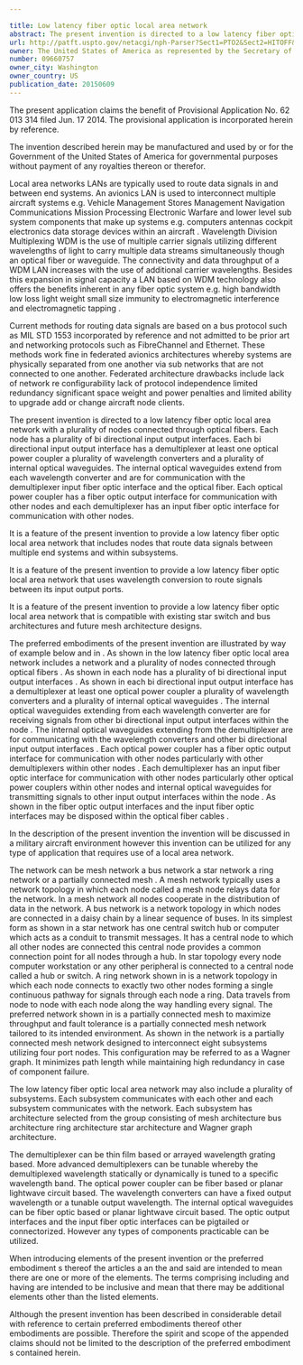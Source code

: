 ```yaml
---

title: Low latency fiber optic local area network
abstract: The present invention is directed to a low latency fiber optic local area network with a network and a plurality of nodes connected through optical fibers. Each node has a plurality of bi-directional input/output interfaces. Each bi-directional input/output interface has a demultiplexer, at least one optical power coupler, a plurality of wavelength converters, and a plurality of internal optical waveguides. The internal optical waveguides extend from each wavelength converter and are for communication with the demultiplexer, the input fiber optic interface, and the optical fiber. Each optical power coupler has a fiber optic output interface for communication with other nodes, and each demultiplexer has a input fiber optic interface for communication with other nodes.
url: http://patft.uspto.gov/netacgi/nph-Parser?Sect1=PTO2&Sect2=HITOFF&p=1&u=%2Fnetahtml%2FPTO%2Fsearch-adv.htm&r=1&f=G&l=50&d=PALL&S1=09660757&OS=09660757&RS=09660757
owner: The United States of America as represented by the Secretary of the Navy
number: 09660757
owner_city: Washington
owner_country: US
publication_date: 20150609
---
```

The present application claims the benefit of Provisional Application No. 62 013 314 filed Jun. 17 2014. The provisional application is incorporated herein by reference.

The invention described herein may be manufactured and used by or for the Government of the United States of America for governmental purposes without payment of any royalties thereon or therefor.

Local area networks LANs are typically used to route data signals in and between end systems. An avionics LAN is used to interconnect multiple aircraft systems e.g. Vehicle Management Stores Management Navigation Communications Mission Processing Electronic Warfare and lower level sub system components that make up systems e.g. computers antennas cockpit electronics data storage devices within an aircraft . Wavelength Division Multiplexing WDM is the use of multiple carrier signals utilizing different wavelengths of light to carry multiple data streams simultaneously though an optical fiber or waveguide. The connectivity and data throughput of a WDM LAN increases with the use of additional carrier wavelengths. Besides this expansion in signal capacity a LAN based on WDM technology also offers the benefits inherent in any fiber optic system e.g. high bandwidth low loss light weight small size immunity to electromagnetic interference and electromagnetic tapping .

Current methods for routing data signals are based on a bus protocol such as MIL STD 1553 incorporated by reference and not admitted to be prior art and networking protocols such as FibreChannel and Ethernet. These methods work fine in federated avionics architectures whereby systems are physically separated from one another via sub networks that are not connected to one another. Federated architecture drawbacks include lack of network re configurability lack of protocol independence limited redundancy significant space weight and power penalties and limited ability to upgrade add or change aircraft node clients.

The present invention is directed to a low latency fiber optic local area network with a plurality of nodes connected through optical fibers. Each node has a plurality of bi directional input output interfaces. Each bi directional input output interface has a demultiplexer at least one optical power coupler a plurality of wavelength converters and a plurality of internal optical waveguides. The internal optical waveguides extend from each wavelength converter and are for communication with the demultiplexer input fiber optic interface and the optical fiber. Each optical power coupler has a fiber optic output interface for communication with other nodes and each demultiplexer has an input fiber optic interface for communication with other nodes.

It is a feature of the present invention to provide a low latency fiber optic local area network that includes nodes that route data signals between multiple end systems and within subsystems.

It is a feature of the present invention to provide a low latency fiber optic local area network that uses wavelength conversion to route signals between its input output ports.

It is a feature of the present invention to provide a low latency fiber optic local area network that is compatible with existing star switch and bus architectures and future mesh architecture designs.

The preferred embodiments of the present invention are illustrated by way of example below and in . As shown in the low latency fiber optic local area network includes a network and a plurality of nodes connected through optical fibers . As shown in each node has a plurality of bi directional input output interfaces . As shown in each bi directional input output interface has a demultiplexer at least one optical power coupler a plurality of wavelength converters and a plurality of internal optical waveguides . The internal optical waveguides extending from each wavelength converter are for receiving signals from other bi directional input output interfaces within the node . The internal optical waveguides extending from the demultiplexer are for communicating with the wavelength converters and other bi directional input output interfaces . Each optical power coupler has a fiber optic output interface for communication with other nodes particularly with other demultiplexers within other nodes . Each demultiplexer has an input fiber optic interface for communication with other nodes particularly other optical power couplers within other nodes and internal optical waveguides for transmitting signals to other input output interfaces within the node . As shown in the fiber optic output interfaces and the input fiber optic interfaces may be disposed within the optical fiber cables .

In the description of the present invention the invention will be discussed in a military aircraft environment however this invention can be utilized for any type of application that requires use of a local area network.

The network can be mesh network a bus network a star network a ring network or a partially connected mesh . A mesh network typically uses a network topology in which each node called a mesh node relays data for the network. In a mesh network all nodes cooperate in the distribution of data in the network. A bus network is a network topology in which nodes are connected in a daisy chain by a linear sequence of buses. In its simplest form as shown in a star network has one central switch hub or computer which acts as a conduit to transmit messages. It has a central node to which all other nodes are connected this central node provides a common connection point for all nodes through a hub. In star topology every node computer workstation or any other peripheral is connected to a central node called a hub or switch. A ring network shown in is a network topology in which each node connects to exactly two other nodes forming a single continuous pathway for signals through each node a ring. Data travels from node to node with each node along the way handling every signal. The preferred network shown in is a partially connected mesh to maximize throughput and fault tolerance is a partially connected mesh network tailored to its intended environment. As shown in the network is a partially connected mesh network designed to interconnect eight subsystems utilizing four port nodes. This configuration may be referred to as a Wagner graph. It minimizes path length while maintaining high redundancy in case of component failure.

The low latency fiber optic local area network may also include a plurality of subsystems. Each subsystem communicates with each other and each subsystem communicates with the network. Each subsystem has architecture selected from the group consisting of mesh architecture bus architecture ring architecture star architecture and Wagner graph architecture.

The demultiplexer can be thin film based or arrayed wavelength grating based. More advanced demultiplexers can be tunable whereby the demultiplexed wavelength statically or dynamically is tuned to a specific wavelength band. The optical power coupler can be fiber based or planar lightwave circuit based. The wavelength converters can have a fixed output wavelength or a tunable output wavelength. The internal optical waveguides can be fiber optic based or planar lightwave circuit based. The optic output interfaces and the input fiber optic interfaces can be pigtailed or connectorized. However any types of components practicable can be utilized.

When introducing elements of the present invention or the preferred embodiment s thereof the articles a an the and said are intended to mean there are one or more of the elements. The terms comprising including and having are intended to be inclusive and mean that there may be additional elements other than the listed elements.

Although the present invention has been described in considerable detail with reference to certain preferred embodiments thereof other embodiments are possible. Therefore the spirit and scope of the appended claims should not be limited to the description of the preferred embodiment s contained herein.

